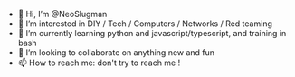 - 👋 Hi, I’m @NeoSlugman
- 👀 I’m interested in DIY / Tech / Computers / Networks / Red teaming
- 🌱 I’m currently learning python and javascript/typescript, and training in bash
- 💞️ I’m looking to collaborate on anything new and fun
- 📫 How to reach me: don't try to reach me !

<!---
NeoSlugman/NeoSlugman is a ✨ special ✨ repository because its `README.md` (this file) appears on your GitHub profile.
You can click the Preview link to take a look at your changes.
--->
